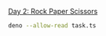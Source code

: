 [Day 2: Rock Paper Scissors](https://adventofcode.com/2022/day/2 "Rock Paper Scissors")

```bash
deno --allow-read task.ts
```
